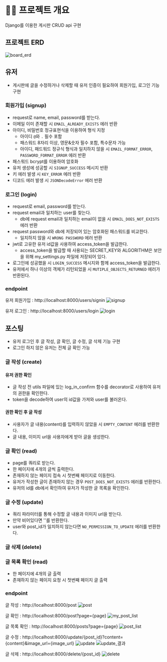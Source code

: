 # 💁‍♀️ 프로젝트 개요
Django를 이용한 게시판 CRUD api 구현

## 프로젝트 ERD
![board_erd](https://user-images.githubusercontent.com/73830753/138736778-f69e25a6-72d6-42a9-bd79-9f48625ffb97.png)

## 유저
- 게시판에 글을 수정하거나 삭제할 때 유저 인증이 필요하여 회원가입, 로그인 기능 구현
### 회원가입 (signup)
- request로 name, email, password를 받는다.
- 이메일 이미 존재할 시 `EMAIL_ALREADY_EXISTS` 에러 반환
- 아이디, 비밀번호 정규표현식을 이용하여 형식 지정
    - 아이디 `@`와 `.` 필수 포함
    - 패스워드 8자리 이상, 영문&숫자 필수 포함, 특수문자 가능
    - 아이디, 패드워드 정규식 형식과 일치하지 않을 시 `EMAIL_FORMAT_ERROR`, `PASSWORD_FORMAT_ERROR` 에러 반환
- 패스워드 bcrypt를 이용하여 암호화
- 유저 생성에 성공할 시 `SIGNUP_SUCCESS` 메시지 반환
- 키 에러 발생 시 `KEY_ERROR` 에러 반환
- 디코드 에러 발생 시 `JSONDecodeError` 에러 반환

### 로그인 (login)
- request로 email, password를 받는다.
- request email과 일치하는 user를 찾는다.
    - db에 request email과 일치하는 email이 없을 시  `EMAIL_DOES_NOT_EXISTS` 에러 반환
- request password와 db에 저장되어 있는 암호화된 패스워드를 비교한다.
    - 일치하지 않을 시 `WRONG PASSWORD` 에러 반환
- jwt로 고유한 유저 id값을 사용하여 access_token을 발급한다.
    - access_token을 발급할 때 사용되는 SECRET_KEY와 ALGORITHM은 보안을 위해 my_settings.py 파일에 저장되어 있다. 
- 로그인에 성공했을 시 `LOGIN_SUCCESS` 메시지와 함께 access_token을 발급한다.
- 유저에서 하나 이상의 객체가 리턴되었을 시 `MUTIPLE_OBJECTS_RETURNED` 에러가 반환된다.

### endpoint
유저 회원가입 : http://localhost:8000/users/signin
![signup](https://user-images.githubusercontent.com/73830753/138814642-4c282c06-7f0e-457e-b78a-87cac0cf2c01.png)

유저 로그인 : http://localhost:8000/users/login
![login](https://user-images.githubusercontent.com/73830753/138814637-a6984e2a-8e83-44fa-86d8-14a97e0202b1.png)


## 포스팅
- 유저 로그인 후 글 작성, 글 확인, 글 수정, 글 삭제 기능 구현
- 로그인 하지 않은 유저는 전체 글 확인 가능

### 글 작성 (create)
#### 유저 권한 확인
- 글 작성 전 utils 파일에 있는 log_in_confirm 함수를 decorator로 사용하여 유저의 권한을 확인한다.
- token을 decode하여 user의 id값을 가져와 user를 불러온다.
#### 권한 확인 후 글 작성
- 사용자가 글 내용(content)를 입력하지 않았을 시 `EMPTY_CONTENT` 에러를 반환한다.
- 글 내용, 이미지 url을 사용자에게 받아 글을 생성한다.

### 글 확인 (read)
- page를 쿼리로 받는다.
- 한 페이지에 4개의 글씩 출력한다.
- 존재하지 않는 페이지 접속 시 첫번째 페이지로 이동한다.
- 유저가 작성한 글이 존재하지 않는 경우 `POST_DOES_NOT_EXISTS` 에러를 반환한다.
- 유저의 id를 db에서 확인하여 유저가 작성한 글 목록을 확인한다.

### 글 수정 (update)
- 쿼리 파라미터를 통해 수정할 글 내용과 이미지 url을 받는다.
- 만약 비어있다면 ''를 반환한다.
- user와 post_id가 일치하지 않는다면 `NO_PERMISSION_TO_UPDATE` 에러를 반환한다.

### 글 삭제 (delete)

### 글 목록 확인 (read)
- 한 페이지에 4개의 글 출력
- 존재하지 않는 페이지 요청 시 첫번째 페이지 글 출력

### endpoint
글 작성 : http://localhost:8000/post
![post](https://user-images.githubusercontent.com/73830753/138814951-8edde119-36e9-4eba-9073-3e7642139527.png)

글 확인 : http://localhost:8000/post?page={page}
![my_post_list](https://user-images.githubusercontent.com/73830753/138815067-0078e5d2-83e6-4e35-85bc-7d9142e42da8.png)

글 목록 확인 : http://localhost:8000/posts?page={page}
![post_list](https://user-images.githubusercontent.com/73830753/138815192-f2580617-fd22-44db-bf00-a6b67a157968.png)

글 수정 : http://localhost:8000/update/{post_id}?content={content}&image_url={image_url}
![update](https://user-images.githubusercontent.com/73830753/138815385-0b2ff25e-0096-48e7-ab92-a43263db4629.png)
![update_결과](https://user-images.githubusercontent.com/73830753/138815459-6ee2bb8c-945c-4271-95f1-ce8a4ac3994b.png)

글 삭제 : http://localhost:8000/delete/{post_id}
![delete](https://user-images.githubusercontent.com/73830753/138817826-8c6874e9-0a3f-45a5-a816-9c1161084f7f.png)
